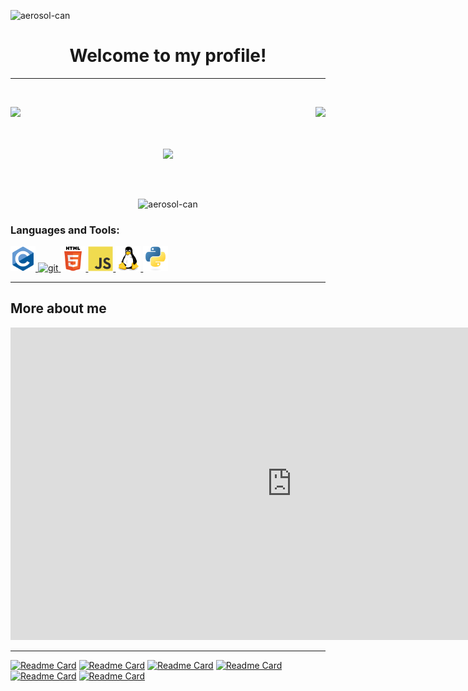 <p align="left"> <img src="https://komarev.com/ghpvc/?username=aerosol-can&label=Profile%20views&color=0e75b6&style=flat" alt="aerosol-can" /> </p>
<h1 align="center"> Welcome to my profile!  </h1>
     
---------

<br>
<p><a>
  <img align="left" src="https://github-readme-stats.vercel.app/api?username=aerosol-can&show_icons=true&theme=midnight-purple" />
  <img align="right" src="https://github-readme-stats.vercel.app/api/top-langs/?username=aerosol-can&exclude_repo=file-converter&layout=compact" />
</a></p>
<br>

<br>
<br>
<p align="center" ><a>
  <img align="center" src="https://github-profile-trophy.vercel.app/?username=aerosol-can&theme=radical" />
</a></p>
<br>
<br>
<p align="center"><img align="center" src="https://github-readme-streak-stats.herokuapp.com/?user=aerosol-can&" alt="aerosol-can" /></p>

<h3 align="left">Languages and Tools:</h3>
<p align="left"> <a href="https://www.cprogramming.com/" target="_blank"> <img src="https://raw.githubusercontent.com/devicons/devicon/master/icons/c/c-original.svg" alt="c" width="40" height="40"/> </a> <a href="https://git-scm.com/" target="_blank"> <img src="https://www.vectorlogo.zone/logos/git-scm/git-scm-icon.svg" alt="git" width="40" height="40"/> </a> <a href="https://www.w3.org/html/" target="_blank"> <img src="https://raw.githubusercontent.com/devicons/devicon/master/icons/html5/html5-original-wordmark.svg" alt="html5" width="40" height="40"/> </a> <a href="https://developer.mozilla.org/en-US/docs/Web/JavaScript" target="_blank"> <img src="https://raw.githubusercontent.com/devicons/devicon/master/icons/javascript/javascript-original.svg" alt="javascript" width="40" height="40"/> </a> <a href="https://www.linux.org/" target="_blank"> <img src="https://raw.githubusercontent.com/devicons/devicon/master/icons/linux/linux-original.svg" alt="linux" width="40" height="40"/> </a> <a href="https://www.python.org" target="_blank"> <img src="https://raw.githubusercontent.com/devicons/devicon/master/icons/python/python-original.svg" alt="python" width="40" height="40"/> </a> </p>

---------

<h2> More about me </h2>
<embed type="text/html" src="https://aerosol-can.github.io/#about" width="900" height="500" >


---------

[![Readme Card](https://github-readme-stats.vercel.app/api/pin/?username=aerosol-can&repo=PhoneSploit)](https://github.com/aerosol-can/PhoneSploit)
[![Readme Card](https://github-readme-stats.vercel.app/api/pin/?username=aerosol-can&repo=ChatBot)](https://github.com/aerosol-can/ChatBot)
[![Readme Card](https://github-readme-stats.vercel.app/api/pin/?username=aerosol-can&repo=The-Ortega-Project)](https://github.com/aerosol-can/The-Ortega-Project)
[![Readme Card](https://github-readme-stats.vercel.app/api/pin/?username=aerosol-can&repo=file-converter)](https://github.com/aerosol-can/file-converter)
[![Readme Card](https://github-readme-stats.vercel.app/api/pin/?username=aerosol-can&repo=aerosol-can.github.io)](https://github.com/aerosol-can/aerosol-can.github.io)
[![Readme Card](https://github-readme-stats.vercel.app/api/pin/?username=aerosol-can&repo=Data-Structures-and-Algorithms)](https://github.com/aerosol-can/Data-Structures-and-Algorithms)


